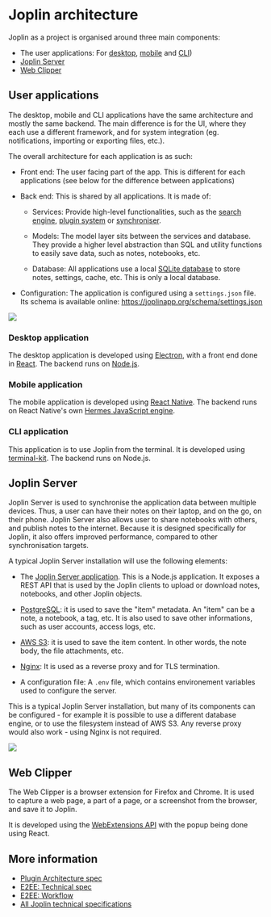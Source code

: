 # Joplin architecture

Joplin as a project is organised around three main components:

- The user applications: For [desktop](https://github.com/laurent22/joplin/blob/dev/readme/apps/desktop.md), [mobile](https://github.com/laurent22/joplin/blob/dev/readme/apps/mobile.md) and [CLI](https://github.com/laurent22/joplin/blob/dev/readme/apps/terminal.md))
- [Joplin Server](https://github.com/laurent22/joplin/blob/dev/packages/server/README.md)
- [Web Clipper](https://github.com/laurent22/joplin/blob/dev/readme/apps/clipper.md)

## User applications

The desktop, mobile and CLI applications have the same architecture and mostly the same backend. The main difference is for the UI, where they each use a different framework, and for system integration (eg. notifications, importing or exporting files, etc.).

The overall architecture for each application is as such:

- Front end: The user facing part of the app. This is different for each applications (see below for the difference between applications)

- Back end: This is shared by all applications. It is made of:

	- Services: Provide high-level functionalities, such as the [search engine](https://github.com/laurent22/joplin/tree/dev/packages/lib/services/searchengine), [plugin system](https://github.com/laurent22/joplin/tree/dev/packages/lib/services/plugins) or [synchroniser](https://github.com/laurent22/joplin/blob/dev/packages/lib/Synchronizer.ts).

	- Models: The model layer sits between the services and database. They provide a higher level abstraction than SQL and utility functions to easily save data, such as notes, notebooks, etc.

	- Database: All applications use a local [SQLite database](https://sqlite.org/index.html) to store notes, settings, cache, etc. This is only a local database.

- Configuration: The application is configured using a `settings.json` file. Its schema is available online: https://joplinapp.org/schema/settings.json

<img src="https://raw.githubusercontent.com/laurent22/joplin/dev/Assets/WebsiteAssets/images/architecture/Application.png" style="max-width: 100%;"/>

### Desktop application

The desktop application is developed using [Electron](https://www.electronjs.org/), with a front end done in [React](https://react.dev/). The backend runs on [Node.js](https://nodejs.org/).

### Mobile application

The mobile application is developed using [React Native](https://reactnative.dev/). The backend runs on React Native's own [Hermes JavaScript engine](https://hermesengine.dev/).

### CLI application

This application is to use Joplin from the terminal. It is developed using [terminal-kit](https://github.com/cronvel/terminal-kit). The backend runs on Node.js.

## Joplin Server

Joplin Server is used to synchronise the application data between multiple devices. Thus, a user can have their notes on their laptop, and on the go, on their phone. Joplin Server also allows user to share notebooks with others, and publish notes to the internet. Because it is designed specifically for Joplin, it also offers improved performance, compared to other synchronisation targets.

A typical Joplin Server installation will use the following elements:

- The [Joplin Server application](https://github.com/laurent22/joplin/blob/dev/packages/server/README.md). This is a Node.js application. It exposes a REST API that is used by the Joplin clients to upload or download notes, notebooks, and other Joplin objects.

- [PostgreSQL](https://www.postgresql.org/): it is used to save the "item" metadata. An "item" can be a note, a notebook, a tag, etc. It is also used to save other informations, such as user accounts, access logs, etc.

- [AWS S3](https://aws.amazon.com/s3/): it is used to save the item content. In other words, the note body, the file attachments, etc.

- [Nginx](https://www.nginx.com/): It is used as a reverse proxy and for TLS termination.

- A configuration file: A `.env` file, which contains environement variables used to configure the server.

This is a typical Joplin Server installation, but many of its components can be configured - for example it is possible to use a different database engine, or to use the filesystem instead of AWS S3. Any reverse proxy would also work - using Nginx is not required.

<img src="https://raw.githubusercontent.com/laurent22/joplin/dev/Assets/WebsiteAssets/images/architecture/JoplinServer.png" style="max-width: 100%;"/>

## Web Clipper

The Web Clipper is a browser extension for Firefox and Chrome. It is used to capture a web page, a part of a page, or a screenshot from the browser, and save it to Joplin.

It is developed using the [WebExtensions API](https://extensionworkshop.com/documentation/develop/about-the-webextensions-api/) with the popup being done using React.

## More information

- [Plugin Architecture spec](https://github.com/laurent22/joplin/blob/dev/readme/dev/spec/plugins.md)
- [E2EE: Technical spec](https://github.com/laurent22/joplin/blob/dev/readme/dev/spec/e2ee.md)
- [E2EE: Workflow](https://github.com/laurent22/joplin/blob/dev/readme/dev/spec/e2ee/workflow.md)
- [All Joplin technical specifications](https://github.com/laurent22/joplin/tree/dev/readme/dev/spec)
